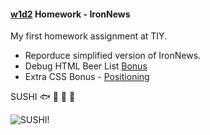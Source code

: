 #### [w1d2](https://github.com/jjrajani/w1d2_HW) Homework - IronNews

My first homework assignment at TIY.

  * Reporduce simplified version of IronNews.
  * Debug HTML Beer List [Bonus](https://github.com/jjrajani/w1d2_HW/tree/master/Bonus)
  * Extra CSS Bonus - [Positioning](https://github.com/jjrajani/w1d2_HW/tree/master/Bonus_2)



SUSHI :fish: :tropical_fish: :whale: :octopus:

![SUSHI!](http://lorempixel.com/image_output/food-q-c-640-480-8.jpg)



